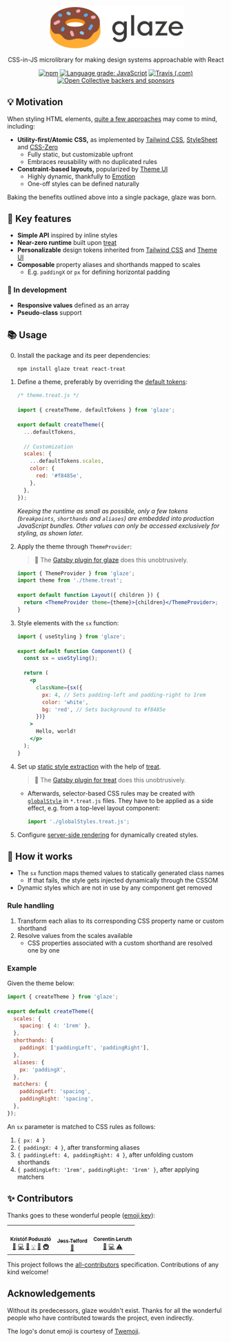 <p align="center">
  <img alt="glaze" src="https://raw.githubusercontent.com/kripod/glaze/master/assets/logo.svg?sanitize=true" width="317">
</p>

<p align="center">
  CSS-in-JS microlibrary for making design systems approachable with React
</p>

<p align="center">
  <a href="https://www.npmjs.com/package/glaze"><img alt="npm" src="https://img.shields.io/npm/v/glaze"></a>
  <a href="https://lgtm.com/projects/g/kripod/glaze/context:javascript"><img alt="Language grade: JavaScript" src="https://img.shields.io/lgtm/grade/javascript/g/kripod/glaze.svg?logo=lgtm&logoWidth=18"/></a>
  <a href="https://travis-ci.com/github/kripod/glaze"><img alt="Travis (.com)" src="https://img.shields.io/travis/com/kripod/glaze"></a>
  <a href="https://opencollective.com/glaze"><img alt="Open Collective backers and sponsors" src="https://img.shields.io/opencollective/all/glaze"></a>
</p>

## 💡 Motivation

When styling HTML elements, [quite a few approaches](https://seek-oss.github.io/treat/background#backstory) may come to mind, including:

- **Utility-first/Atomic CSS,** as implemented by [Tailwind CSS][], [StyleSheet][] and [CSS-Zero][]
  - Fully static, but customizable upfront
  - Embraces reusability with no duplicated rules
- **Constraint-based layouts,** popularized by [Theme UI][]
  - Highly dynamic, thankfully to [Emotion][]
  - One-off styles can be defined naturally

Baking the benefits outlined above into a single package, glaze was born.

## 🚀 Key features

- **Simple API** inspired by inline styles
- **Near-zero runtime** built upon [treat][]
- **Personalizable** design tokens inherited from [Tailwind CSS][] and [Theme UI][]
- **Composable** property aliases and shorthands mapped to scales
  - E.g. `paddingX` or `px` for defining horizontal padding

### 🚧 In development

- **Responsive values** defined as an array
- **Pseudo-class** support

## 📚 Usage

0. Install the package and its peer dependencies:

   ```sh
   npm install glaze treat react-treat
   ```

1. Define a theme, preferably by overriding the [default tokens](https://github.com/kripod/glaze/blob/master/packages/glaze/src/theme.ts):

   ```js
   /* theme.treat.js */

   import { createTheme, defaultTokens } from 'glaze';

   export default createTheme({
     ...defaultTokens,

     // Customization
     scales: {
       ...defaultTokens.scales,
       color: {
         red: '#f8485e',
       },
     },
   });
   ```

   _Keeping the runtime as small as possible, only a few tokens (`breakpoints`, `shorthands` and `aliases`) are embedded into production JavaScript bundles. Other values can only be accessed exclusively for styling, as shown later._

2. Apply the theme through `ThemeProvider`:

   > 📝 The [Gatsby plugin for glaze](https://www.npmjs.com/package/gatsby-plugin-glaze) does this unobtrusively.

   ```jsx
   import { ThemeProvider } from 'glaze';
   import theme from './theme.treat';

   export default function Layout({ children }) {
     return <ThemeProvider theme={theme}>{children}</ThemeProvider>;
   }
   ```

3. Style elements with the `sx` function:

   ```jsx
   import { useStyling } from 'glaze';

   export default function Component() {
     const sx = useStyling();

     return (
       <p
         className={sx({
           px: 4, // Sets padding-left and padding-right to 1rem
           color: 'white',
           bg: 'red', // Sets background to #f8485e
         })}
       >
         Hello, world!
       </p>
     );
   }
   ```

4. Set up [static style extraction](https://seek-oss.github.io/treat/setup/) with the help of [treat][].

   > 📝 The [Gatsby plugin for treat](https://www.npmjs.com/package/gatsby-plugin-treat) does this unobtrusively.

   - Afterwards, selector-based CSS rules may be created with [`globalStyle`](https://seek-oss.github.io/treat/styling-api/#globalstyle) in `*.treat.js` files. They have to be applied as a side effect, e.g. from a top-level layout component:

     ```js
     import './globalStyles.treat.js';
     ```

5. Configure [server-side rendering](./docs/server-side-rendering.md) for dynamically created styles.

## 🤔 How it works

- The `sx` function maps themed values to statically generated class names
  - If that fails, the style gets injected dynamically through the CSSOM
- Dynamic styles which are not in use by any component get removed

### Rule handling

1. Transform each alias to its corresponding CSS property name or custom shorthand
2. Resolve values from the scales available
   - CSS properties associated with a custom shorthand are resolved one by one

### Example

Given the theme below:

```js
import { createTheme } from 'glaze';

export default createTheme({
  scales: {
    spacing: { 4: '1rem' },
  },
  shorthands: {
    paddingX: ['paddingLeft', 'paddingRight'],
  },
  aliases: {
    px: 'paddingX',
  },
  matchers: {
    paddingLeft: 'spacing',
    paddingRight: 'spacing',
  },
});
```

An `sx` parameter is matched to CSS rules as follows:

1. `{ px: 4 }`
2. `{ paddingX: 4 }`, after transforming aliases
3. `{ paddingLeft: 4, paddingRight: 4 }`, after unfolding custom shorthands
4. `{ paddingLeft: '1rem', paddingRight: '1rem' }`, after applying matchers

## ✨ Contributors

Thanks goes to these wonderful people ([emoji key](https://allcontributors.org/docs/en/emoji-key)):

<!-- ALL-CONTRIBUTORS-LIST:START - Do not remove or modify this section -->
<!-- prettier-ignore-start -->
<!-- markdownlint-disable -->
<table>
  <tr>
    <td align="center"><a href="https://github.com/kripod"><img src="https://avatars3.githubusercontent.com/u/14854048?v=4" width="100px;" alt=""/><br /><sub><b>Kristóf Poduszló</b></sub></a><br /><a href="#maintenance-kripod" title="Maintenance">🚧</a> <a href="https://github.com/kripod/glaze/commits?author=kripod" title="Code">💻</a> <a href="https://github.com/kripod/glaze/commits?author=kripod" title="Documentation">📖</a> <a href="#example-kripod" title="Examples">💡</a> <a href="#ideas-kripod" title="Ideas, Planning, & Feedback">🤔</a> <a href="#infra-kripod" title="Infrastructure (Hosting, Build-Tools, etc)">🚇</a></td>
    <td align="center"><a href="http://jes.st/about"><img src="https://avatars1.githubusercontent.com/u/612020?v=4" width="100px;" alt=""/><br /><sub><b>Jess Telford</b></sub></a><br /><a href="https://github.com/kripod/glaze/commits?author=jesstelford" title="Documentation">📖</a></td>
    <td align="center"><a href="https://github.com/tatchi"><img src="https://avatars2.githubusercontent.com/u/5595092?v=4" width="100px;" alt=""/><br /><sub><b>Corentin Leruth</b></sub></a><br /><a href="https://github.com/kripod/glaze/commits?author=tatchi" title="Documentation">📖</a> <a href="https://github.com/kripod/glaze/commits?author=tatchi" title="Code">💻</a> <a href="https://github.com/kripod/glaze/commits?author=tatchi" title="Tests">⚠️</a></td>
  </tr>
</table>

<!-- markdownlint-enable -->
<!-- prettier-ignore-end -->

<!-- ALL-CONTRIBUTORS-LIST:END -->

This project follows the [all-contributors](https://github.com/all-contributors/all-contributors) specification. Contributions of any kind welcome!

## Acknowledgements

Without its predecessors, glaze wouldn't exist. Thanks for all the wonderful people who have contributed towards the project, even indirectly.

The logo's donut emoji is courtesy of [Twemoji][].

[tailwind css]: https://tailwindcss.com/
[stylesheet]: https://github.com/giuseppeg/style-sheet
[css-zero]: https://github.com/CraigCav/css-zero
[theme ui]: https://theme-ui.com/
[emotion]: https://emotion.sh/
[treat]: https://seek-oss.github.io/treat/
[twemoji]: https://twemoji.twitter.com/
